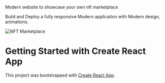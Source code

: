 Modern website to showcase your own nft marketplace

Build and Deploy a fully responsive Modern application with Modern design, animations.

![NFT Marketplace](https://i.ibb.co/X5kYdvB/image.png)

# Getting Started with Create React App

This project was bootstrapped with [Create React App](https://github.com/facebook/create-react-app).
